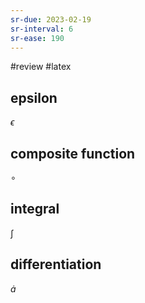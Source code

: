 ```yaml
---
sr-due: 2023-02-19
sr-interval: 6
sr-ease: 190
---
```


#review #latex 
## epsilon

$\epsilon$

## composite function

$\circ$

## integral

$\int$

## differentiation

$\dot{a}$
